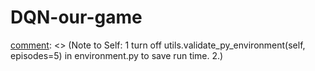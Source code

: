 # DQN-our-game

[comment]: <> (https://jonathan-hui.medium.com/rl-dqn-deep-q-network-e207751f7ae4)

[comment]: <> ( TODO items:
          1 incorporate score_VR, score W to the visualization
          2 implement slerp and random move to compare)

[comment]: <> (Note to Self:
	  1 turn off utils.validate_py_environment(self, episodes=5) in environment.py 
            to save run time.
          2.)
	  
[comment]: <> ( Future work:
          1 change to polar coordinate
          2 incorporate QNET_CONV_LAYERS, change state representation to be grid size
          3 add cam motion panelty -- after enabling all cam to move once per step
          4 apply optimal 6-6 assignment
          5 1000 Hz cam pose implementation
	  6 this is used in JMRR 2021)
